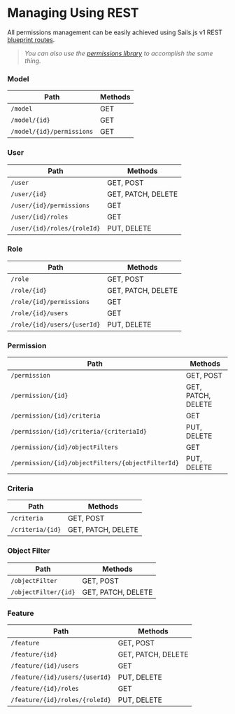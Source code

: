 # Managing Using REST

All permissions management can be easily achieved using Sails.js v1 REST
[blueprint routes](https://next.sailsjs.com/documentation/concepts/blueprints/blueprint-routes).

> _You can also use the [permissions library](Managing-Library.md) to accomplish the same thing._

### Model

| Path | Methods |
|------|---------|
|`/model`| GET |
|`/model/{id}` | GET |
|`/model/{id}/permissions`| GET |

### User

| Path | Methods |
|------|---------|
|`/user`| GET, POST |
|`/user/{id}`| GET, PATCH, DELETE |
|`/user/{id}/permissions`| GET |
|`/user/{id}/roles` | GET |
|`/user/{id}/roles/{roleId}` | PUT, DELETE |

### Role

| Path | Methods |
|------|---------|
|`/role`| GET, POST |
|`/role/{id}`| GET, PATCH, DELETE |
|`/role/{id}/permissions`| GET |
|`/role/{id}/users` | GET |
|`/role/{id}/users/{userId}` | PUT, DELETE |

### Permission

| Path | Methods |
|------|---------|
|`/permission`| GET, POST |
|`/permission/{id}`| GET, PATCH, DELETE |
|`/permission/{id}/criteria` | GET |
|`/permission/{id}/criteria/{criteriaId}` | PUT, DELETE |
|`/permission/{id}/objectFilters` | GET |
|`/permission/{id}/objectFilters/{objectFilterId}` | PUT, DELETE |

### Criteria

| Path | Methods |
|------|---------|
|`/criteria`| GET, POST |
|`/criteria/{id}`| GET, PATCH, DELETE |

### Object Filter

| Path | Methods |
|------|---------|
|`/objectFilter`| GET, POST |
|`/objectFilter/{id}`| GET, PATCH, DELETE |


### Feature

| Path | Methods |
|------|---------|
|`/feature`| GET, POST |
|`/feature/{id}`| GET, PATCH, DELETE |
|`/feature/{id}/users` | GET |
|`/feature/{id}/users/{userId}` | PUT, DELETE |
|`/feature/{id}/roles` | GET |
|`/feature/{id}/roles/{roleId}` | PUT, DELETE |